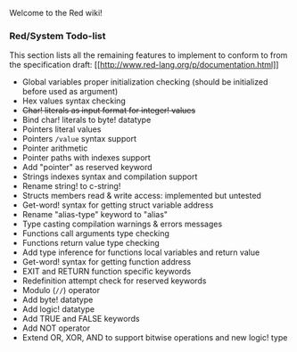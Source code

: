 Welcome to the Red wiki!

### Red/System Todo-list

This section lists all the remaining features to implement to conform to
from the specification draft: [[http://www.red-lang.org/p/documentation.html]]

* Global variables proper initialization checking (should be initialized before used as argument)
* Hex values syntax checking
* <strike>Char! literals as input format for integer! values</strike>
* Bind char! literals to byte! datatype
* Pointers literal values
* Pointers `/value` syntax support
* Pointer arithmetic
* Pointer paths with indexes support
* Add "pointer" as reserved keyword
* Strings indexes syntax and compilation support
* Rename string! to c-string!
* Structs members read & write access: implemented but untested
* Get-word! syntax for getting struct variable address
* Rename "alias-type" keyword to "alias"
* Type casting compilation warnings & errors messages
* Functions call arguments type checking
* Functions return value type checking
* Add type inference for functions local variables and return value
* Get-word! syntax for getting function address
* EXIT and RETURN function specific keywords
* Redefinition attempt check for reserved keywords
* Modulo (`//`) operator
* Add byte! datatype
* Add logic! datatype
* Add TRUE and FALSE keywords
* Add NOT operator
* Extend OR, XOR, AND to support bitwise operations and new logic! type

